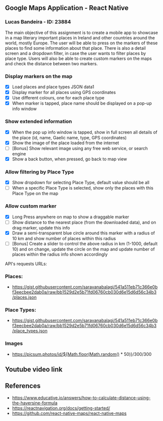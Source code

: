 ## Google Maps Application - React Native ##
### Lucas Bandeira - ID: 23884 ###

The main objective of this assignment is to create a mobile app to showcase in a map literary important places in Ireland and other countries around the world, mostly Europe. The user will be able to press on the markers of these places to find some information about that place. There is also a detail screen and a dropdown filter, in case the user wants to filter places by place type. Users will also be able to create custom markers on the maps and check the distance between two markers.


### Display markers on the map ###
- [x] Load places and place types JSON data1
- [x] Display marker for all places using GPS coordinates
- [x] Use different colours, one for each place type
- [x] When marker is tapped, place name should be displayed on a pop-up info window
### Show extended information ###
- [x] When the pop up info window is tapped, show in full screen all details of the place (id, name, Gaelic name, type, GPS coordinates)
- [x] Show the image of the place loaded from the internet
- [ ] [Bonus] Show relevant image using any free web service, or search engine
- [x] Show a back button, when pressed, go back to map view
### Allow filtering by Place Type ###
- [x] Show dropdown for selecting Place Type, default value should be all
- [ ] When a specific Place Type is selected, show only the places with this Place Type on the map
### Allow custom marker ###
- [x] Long Press anywhere on map to show a draggable marker
- [ ] Show distance to the nearest place (from the downloaded data), and on drag marker, update this info
- [x] Draw a semi-transparent blue circle around this marker with a radius of 10 km and show number of places within this radius
- [ ] [Bonus] Create a slider to control the above radius in km (1-1000, default 10) and on change, update the circle on the map and update number of places within the radius info shown accordingly

API's requests URLs:

### Places: ###
- https://gist.githubusercontent.com/saravanabalagi/541a511eb71c366e0bf3eecbee2dab0a/raw/bb1529d2e5b71fd06760cb030d6e15d6d56c34b3/places.json
### Place Types: ###
- https://gist.githubusercontent.com/saravanabalagi/541a511eb71c366e0bf3eecbee2dab0a/raw/bb1529d2e5b71fd06760cb030d6e15d6d56c34b3/place_types.json
### Images ###
- https://picsum.photos/id/${Math.floor(Math.random() * 50)}/300/300

## Youtube video link ## 

## References ##

- https://www.educative.io/answers/how-to-calculate-distance-using-the-haversine-formula
- https://reactnavigation.org/docs/getting-started/
- https://github.com/react-native-maps/react-native-maps
